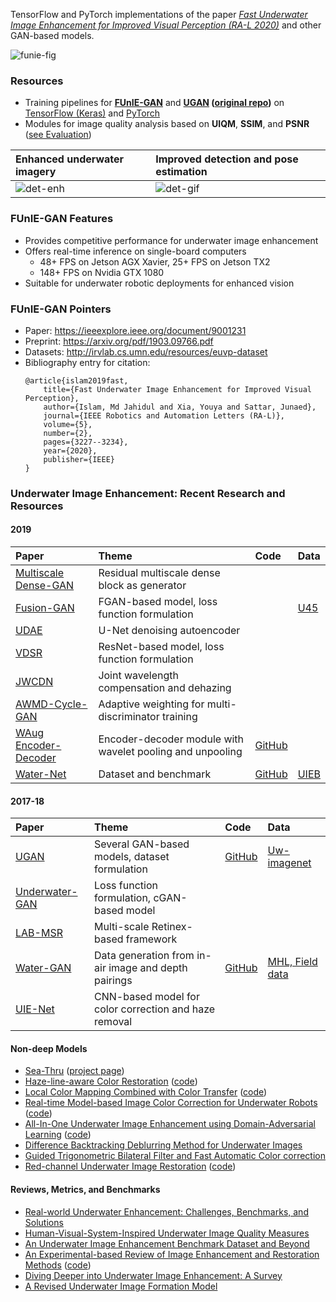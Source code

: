 TensorFlow and PyTorch implementations of the paper *[Fast Underwater Image Enhancement for Improved Visual Perception (RA-L 2020)](https://ieeexplore.ieee.org/document/9001231)* and other GAN-based models.

![funie-fig](/data/funie.jpg)

### Resources
- Training pipelines for **[FUnIE-GAN](https://ieeexplore.ieee.org/document/9001231)** and **[UGAN](https://ieeexplore.ieee.org/document/8460552) ([original repo](https://github.com/cameronfabbri/Underwater-Color-Correction))**  on [TensorFlow (Keras)](/TF-Keras/) and [PyTorch](/PyTorch/) 
- Modules for image quality analysis based on **UIQM**, **SSIM**, and **PSNR** ([see Evaluation](/Evaluation/))

| Enhanced underwater imagery | Improved detection and pose estimation  | 
|:--------------------|:--------------------|
| ![det-enh](/data/gif1.gif) | ![det-gif](/data/gif2.gif)     |


### FUnIE-GAN Features
- Provides competitive performance for underwater image enhancement
- Offers real-time inference on single-board computers
	- 48+ FPS on Jetson AGX Xavier, 25+ FPS on Jetson TX2
	- 148+ FPS on Nvidia GTX 1080 
- Suitable for underwater robotic deployments for enhanced vision 


### FUnIE-GAN Pointers
- Paper: https://ieeexplore.ieee.org/document/9001231
- Preprint: https://arxiv.org/pdf/1903.09766.pdf
- Datasets: http://irvlab.cs.umn.edu/resources/euvp-dataset
- Bibliography entry for citation:
	```
	@article{islam2019fast,
	    title={Fast Underwater Image Enhancement for Improved Visual Perception},
	    author={Islam, Md Jahidul and Xia, Youya and Sattar, Junaed},
	    journal={IEEE Robotics and Automation Letters (RA-L)},
	    volume={5},
	    number={2},
	    pages={3227--3234},
	    year={2020},
	    publisher={IEEE}
	}
	```

### Underwater Image Enhancement: Recent Research and Resources 
#### 2019
| Paper  | Theme | Code   | Data |
|:------------------------|:---------------------|:---------------------|:---------------------|
| [Multiscale Dense-GAN](https://ieeexplore.ieee.org/abstract/document/8730425)  | Residual multiscale dense block as generator | | |
| [Fusion-GAN](https://arxiv.org/abs/1906.06819)  | FGAN-based model, loss function formulation |  | [U45](https://github.com/IPNUISTlegal/underwater-test-dataset-U45-) |
| [UDAE](https://arxiv.org/abs/1905.09000) | U-Net denoising autoencoder |  | | 
| [VDSR](https://ieeexplore.ieee.org/abstract/document/8763933) | ResNet-based model, loss function formulation  |  | | 
| [JWCDN](https://arxiv.org/abs/1907.05595) | Joint wavelength compensation and dehazing  |   | 
| [AWMD-Cycle-GAN](https://www.mdpi.com/2077-1312/7/7/200) | Adaptive weighting for multi-discriminator training  | | | 
| [WAug Encoder-Decoder](http://openaccess.thecvf.com/content_CVPRW_2019/html/AAMVEM/Jamadandi_Exemplar-based_Underwater_Image_Enhancement_Augmented_by_Wavelet_Corrected_Transforms_CVPRW_2019_paper.html) |  Encoder-decoder module with wavelet pooling and unpooling | [GitHub](https://github.com/AdarshMJ/Underwater-Image-Enhancement-via-Style-Transfer) | |
| [Water-Net](https://arxiv.org/abs/1901.05495) | Dataset and benchmark |[GitHub](https://github.com/Li-Chongyi/Water-Net_Code) | [UIEB](https://li-chongyi.github.io/proj_benchmark.html) |


#### 2017-18
| Paper  | Theme | Code   | Data |
|:------------------------|:---------------------|:---------------------|:---------------------|
| [UGAN](https://ieeexplore.ieee.org/document/8460552)  | Several GAN-based models, dataset formulation | [GitHub](https://github.com/cameronfabbri/Underwater-Color-Correction) | [Uw-imagenet](http://irvlab.cs.umn.edu/resources/) |
| [Underwater-GAN](https://link.springer.com/chapter/10.1007/978-3-030-05792-3_7) | Loss function formulation, cGAN-based model | | |
| [LAB-MSR](https://www.sciencedirect.com/science/article/pii/S0925231217305246) | Multi-scale Retinex-based framework | | |
| [Water-GAN](https://ieeexplore.ieee.org/abstract/document/7995024) | Data generation from in-air image and depth pairings | [GitHub](https://github.com/kskin/WaterGAN) | [MHL, Field data](https://github.com/kskin/WaterGAN) |
| [UIE-Net](https://ieeexplore.ieee.org/abstract/document/8296508)| CNN-based model for color correction and haze removal | | |

#### Non-deep Models
- [Sea-Thru](http://openaccess.thecvf.com/content_CVPR_2019/papers/Akkaynak_Sea-Thru_A_Method_for_Removing_Water_From_Underwater_Images_CVPR_2019_paper.pdf) ([project page](https://www.deryaakkaynak.com/sea-thru))
- [Haze-line-aware Color Restoration](https://arxiv.org/pdf/1811.01343.pdf) ([code](https://github.com/danaberman/underwater-hl))
- [Local Color Mapping Combined with Color Transfer](https://ieeexplore.ieee.org/abstract/document/8659313) ([code](https://github.com/rprotasiuk/underwater_enhancement))
- [Real-time Model-based Image Color Correction for Underwater Robots](https://arxiv.org/abs/1904.06437) ([code](https://github.com/dartmouthrobotics/underwater_color_enhance))
- [All-In-One Underwater Image Enhancement using Domain-Adversarial Learning](http://openaccess.thecvf.com/content_CVPRW_2019/papers/UG2+%20Prize%20Challenge/Uplavikar_All-in-One_Underwater_Image_Enhancement_Using_Domain-Adversarial_Learning_CVPRW_2019_paper.pdf) ([code](https://github.com/TAMU-VITA/All-In-One-Underwater-Image-Enhancement-using-Domain-Adversarial-Learning))
- [Difference Backtracking Deblurring Method for Underwater Images](https://link.springer.com/article/10.1007/s11042-019-7420-z)
- [Guided Trigonometric Bilateral Filter and Fast Automatic Color correction](https://ieeexplore.ieee.org/abstract/document/6738704)
- [Red-channel Underwater Image Restoration](https://www.sciencedirect.com/science/article/pii/S1047320314001874) ([code](https://github.com/agaldran/UnderWater))


#### Reviews, Metrics, and Benchmarks
- [Real-world Underwater Enhancement: Challenges, Benchmarks, and Solutions](https://arxiv.org/abs/1901.05320)
- [Human-Visual-System-Inspired Underwater Image Quality Measures](https://ieeexplore.ieee.org/abstract/document/7305804)
- [An Underwater Image Enhancement Benchmark Dataset and Beyond](https://arxiv.org/abs/1901.05495)
- [An Experimental-based Review of Image Enhancement and Restoration Methods](https://arxiv.org/abs/1907.03246) ([code](https://github.com/wangyanckxx/Single-Underwater-Image-Enhancement-and-Color-Restoration))
- [Diving Deeper into Underwater Image Enhancement: A Survey](https://arxiv.org/abs/1907.07863)
- [A Revised Underwater Image Formation Model](http://openaccess.thecvf.com/content_cvpr_2018/papers/Akkaynak_A_Revised_Underwater_CVPR_2018_paper.pdf)



